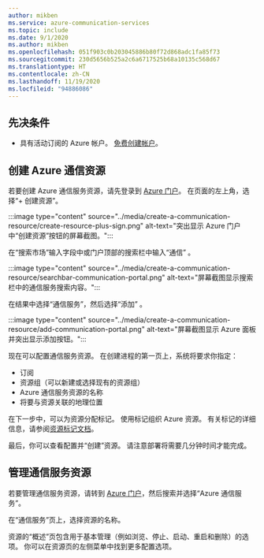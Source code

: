 ```yaml
---
author: mikben
ms.service: azure-communication-services
ms.topic: include
ms.date: 9/1/2020
ms.author: mikben
ms.openlocfilehash: 051f903c0b203045886b80f72d868adc1fa85f73
ms.sourcegitcommit: 230d5656b525a2c6a6717525b68a10135c568d67
ms.translationtype: HT
ms.contentlocale: zh-CN
ms.lasthandoff: 11/19/2020
ms.locfileid: "94886086"
---
```

## <a name="prerequisites"></a>先决条件

- 具有活动订阅的 Azure 帐户。 [免费创建帐户](https://azure.microsoft.com/free/dotnet/)。

## <a name="create-azure-communication-resource"></a>创建 Azure 通信资源

若要创建 Azure 通信服务资源，请先登录到 [Azure 门户](https://portal.azure.com)。 在页面的左上角，选择“+ 创建资源”。 

:::image type="content" source="../media/create-a-communication-resource/create-resource-plus-sign.png" alt-text="突出显示 Azure 门户中“创建资源”按钮的屏幕截图。":::

在“搜索市场”输入字段中或门户顶部的搜索栏中输入“通信” 。

:::image type="content" source="../media/create-a-communication-resource/searchbar-communication-portal.png" alt-text="屏幕截图显示搜索栏中的通信服务搜索内容。":::

在结果中选择“通信服务”，然后选择“添加” 。

:::image type="content" source="../media/create-a-communication-resource/add-communication-portal.png" alt-text="屏幕截图显示 Azure 面板并突出显示添加按钮。":::

现在可以配置通信服务资源。 在创建进程的第一页上，系统将要求你指定：

* 订阅
* 资源组（可以新建或选择现有的资源组）
* Azure 通信服务资源的名称
* 将要与资源关联的地理位置

在下一步中，可以为资源分配标记。 使用标记组织 Azure 资源。 有关标记的详细信息，请参阅[资源标记文档](../../../azure-resource-manager/management/tag-resources.md)。

最后，你可以查看配置并“创建”资源。 请注意部署将需要几分钟时间才能完成。

## <a name="manage-your-communication-services-resource"></a>管理通信服务资源

若要管理通信服务资源，请转到 [Azure 门户](https://portal.azure.com)，然后搜索并选择“Azure 通信服务”。

在“通信服务”页上，选择资源的名称。

资源的“概述”页包含用于基本管理（例如浏览、停止、启动、重启和删除）的选项。 你可以在资源页的左侧菜单中找到更多配置选项。